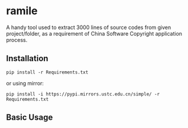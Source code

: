 # ramile
A handy tool used to extract 3000 lines of source codes from given project/folder, as a requirement of China Software Copyright application process.

## Installation
```
pip install -r Requirements.txt
```
or using mirror:
```
pip install -i https://pypi.mirrors.ustc.edu.cn/simple/ -r Requirements.txt
```

## Basic Usage
